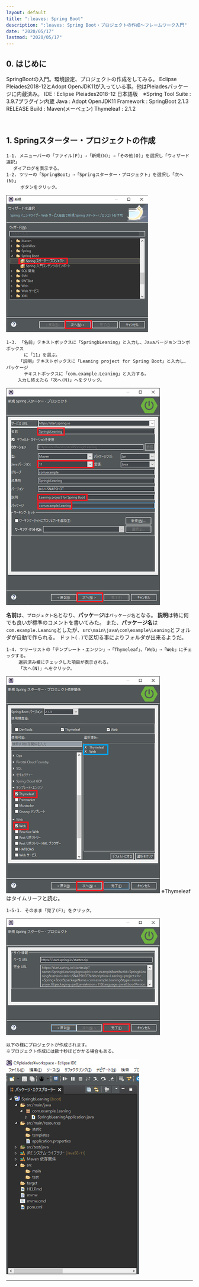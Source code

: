 ```yaml
---
layout: default
title: ":leaves: Spring Boot"
description: ":leaves: Spring Boot・プロジェクトの作成～フレームワーク入門"
date: "2020/05/17"
lastmod: "2020/05/17"
---
```


## 0. はじめに

SpringBootの入門。環境設定、プロジェクトの作成をしてみる。 
    Eclipse Pleiades2018-12とAdopt OpenJDK11が入っている事。他はPleiadesパッケージに内蔵済み。
    IDE : Eclipse Pleiades2018-12 日本語版　※Spring Tool Suite : 3.9.7プラグイン内蔵
    Java : Adopt OpenJDK11
    Framework : SpringBoot 2.1.3 RELEASE
    Build : Maven(メーベェン)
    Thymeleaf : 2.1.2

<br />

## 1. Springスターター・プロジェクトの作成

    1-1. メニューバーの「ファイル(F)」→「新規(N)」→「その他(O)」を選択し「ウィザード選択」
    　 ダイアログを表示する。
    1-2. ツリーの「SpringBoot」→「Springスターター・プロジェクト」を選択し「次へ(N)」
    　　  ボタンをクリック。

 ![1-1](Leaning/springb1-1s.png)

    1-3. 「名前」テキストボックスに「SpringbLeaning」と入力し、Javaバージョンコンボボックス
    　     に「11」を選ぶ。
    　   「説明」テキストボックスに「Leaning project for Spring Boot」と入力し、パッケージ
     　    テキストボックスに「com.example.Leaning」と入力する。
    　　 入力し終えたら「次へ(N)」へをクリック。

 ![1-2](Leaning/springb1-2s.png)

 **名前**は、`プロジェクト名`となり、**パッケージ**は`パッケージ名`となる。
**説明**は特に何でも良いが標準のコメントを書いてみた。
また、**パッケージ名**は`com.example.Leaning`としたが、`src\main\java\com\example\Leaning`とフォルダが自動で作られる。
ドット( . )で区切る事によりフォルダが出来るようだ。
<br />

    1-4. ツリーリストの「テンプレート・エンジン」→「Thymeleaf」、「Web」→「Web」にチェックする。
    　   選択済み欄にチェックした項目が表示される。
    　   「次へ(N)」へをクリック。

 ![1-3](Leaning/springb1-3s.png)
※Thymeleafはタイムリーフと読む。
<br />

    1-5-1. そのまま「完了(F)」をクリック。

 ![1-4](Leaning/springb1-4s.png)
 <br />

    以下の様にプロジェクトが作成されます。
    ※プロジェクト作成には数十秒ほどかかる場合もある。

 ![1-5](Leaning/springb1-5s.png)

* * *
